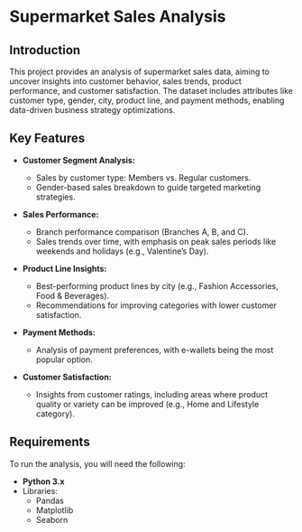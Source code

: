# Supermarket Sales Analysis

## Introduction
This project provides an analysis of supermarket sales data, aiming to uncover insights into customer behavior, sales trends, product performance, and customer satisfaction. The dataset includes attributes like customer type, gender, city, product line, and payment methods, enabling data-driven business strategy optimizations.

## Key Features
- **Customer Segment Analysis:**
  - Sales by customer type: Members vs. Regular customers.
  - Gender-based sales breakdown to guide targeted marketing strategies.
  
- **Sales Performance:**
  - Branch performance comparison (Branches A, B, and C).
  - Sales trends over time, with emphasis on peak sales periods like weekends and holidays (e.g., Valentine’s Day).

- **Product Line Insights:**
  - Best-performing product lines by city (e.g., Fashion Accessories, Food & Beverages).
  - Recommendations for improving categories with lower customer satisfaction.

- **Payment Methods:**
  - Analysis of payment preferences, with e-wallets being the most popular option.

- **Customer Satisfaction:**
  - Insights from customer ratings, including areas where product quality or variety can be improved (e.g., Home and Lifestyle category).

## Requirements
To run the analysis, you will need the following:
- **Python 3.x**
- Libraries:
  - Pandas
  - Matplotlib
  - Seaborn

